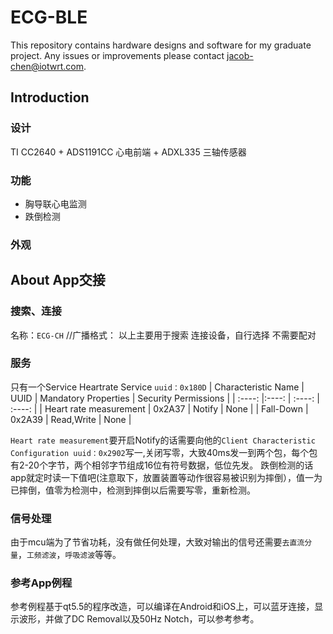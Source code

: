 # ECG-BLE
This repository contains hardware designs and software for my graduate project.
Any issues or improvements please contact jacob-chen@iotwrt.com.

## Introduction
### 设计
TI CC2640 + ADS1191CC 心电前端 + ADXL335 三轴传感器
### 功能
- 胸导联心电监测
- 跌倒检测
### 外观

## About App交接

### 搜索、连接
名称：`ECG-CH`
//广播格式：
以上主要用于搜索 连接设备，自行选择
不需要配对

### 服务
只有一个Service
Heartrate Service `uuid：0x180D`
| Characteristic Name  | UUID | Mandatory Properties   |  Security Permissions |
|  :----:  |:----: |  :----:  | :----:  |
| Heart rate measurement  | 0x2A37 |  Notify | None   |
| Fall-Down      |  0x2A39   | Read,Write |   None   |

`Heart rate measurement`要开启Notify的话需要向他的`Client Characteristic Configuration uuid：0x2902`写一,关闭写零，大致40ms发一到两个包，每个包有2-20个字节，两个相邻字节组成16位有符号数据，低位先发。
跌倒检测的话app就定时读一下值吧(注意取下，放置装置等动作很容易被识别为摔倒），值一为已摔倒，值零为检测中，检测到摔倒以后需要写零，重新检测。

### 信号处理
由于mcu端为了节省功耗，没有做任何处理，大致对输出的信号还需要`去直流分量`，`工频滤波`，`呼吸滤波`等等。

### 参考App例程
参考例程基于qt5.5的程序改造，可以编译在Android和iOS上，可以蓝牙连接，显示波形，并做了DC Removal以及50Hz Notch，可以参考参考。


